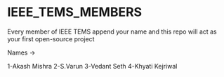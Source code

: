 # IEEE_TEMS_MEMBERS
Every member of IEEE TEMS append your name and this repo will act as your first open-source project

Names ->

1-Akash Mishra
2-S.Varun 
3-Vedant Seth
4-Khyati Kejriwal

